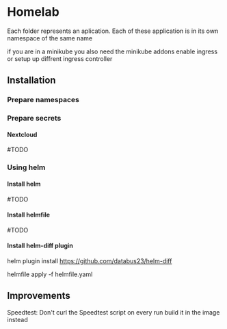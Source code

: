 # Homelab
Each folder represents an aplication. Each of these application is
in its own namespace of the same name

if you are in a minikube you also need the
minikube addons enable ingress
or setup up diffrent ingress controller


## Installation
### Prepare namespaces

### Prepare secrets
#### Nextcloud
#TODO

### Using helm
#### Install helm
#TODO

#### Install helmfile
#TODO

#### Install helm-diff plugin
helm plugin install https://github.com/databus23/helm-diff

helmfile apply -f helmfile.yaml

## Improvements
Speedtest: Don't curl the Speedtest script on every run build it in the image instead
